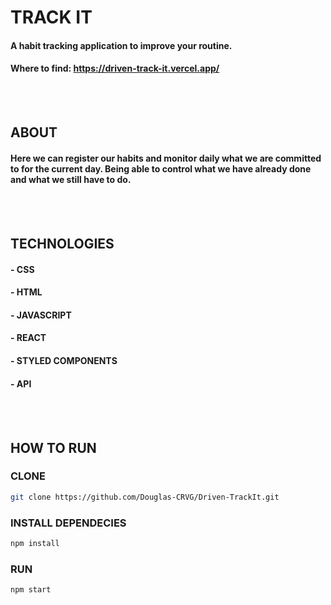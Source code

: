 # TRACK IT
#### A habit tracking application to improve your routine.
#### Where to find: https://driven-track-it.vercel.app/
<br></br>
## ABOUT
#### Here we can register our habits and monitor daily what we are committed to for the current day. Being able to control what we have already done and what we still have to do.
<br></br>
## TECHNOLOGIES
#### - CSS
#### - HTML
#### - JAVASCRIPT
#### - REACT
#### - STYLED COMPONENTS
#### - API
<br></br>
## HOW TO RUN
### CLONE
```bash
git clone https://github.com/Douglas-CRVG/Driven-TrackIt.git
```
### INSTALL DEPENDECIES
```bash
npm install
```
### RUN
```bash
npm start
```
